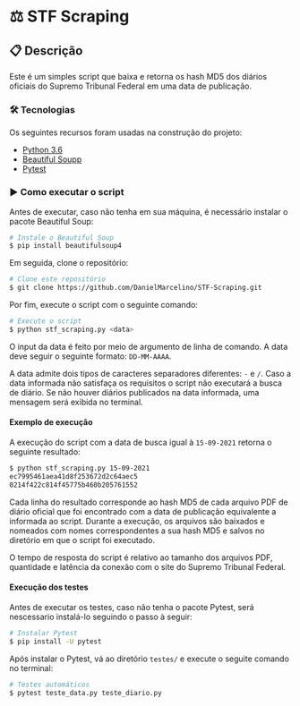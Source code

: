 # ⚖️ STF Scraping

## 📋️ Descrição

Este é um simples script que baixa e retorna os hash MD5 dos diários oficiais do Supremo Tribunal Federal em uma data de publicação.

### 🛠 Tecnologias

Os seguintes recursos foram usadas na construção do projeto:
- [Python 3.6](https://www.python.org/downloads/release/python-360/)
- [Beautiful Soupp](https://www.crummy.com/software/BeautifulSoup/bs4/doc/)
- [Pytest](https://docs.pytest.org/en/6.2.x/)


### ▶️ Como executar o script
Antes de executar, caso não tenha em sua máquina, é necessário instalar o pacote Beautiful Soup:
```bash
# Instale o Beautiful Soup
$ pip install beautifulsoup4
```
Em seguida, clone o repositório:

```bash
# Clone este repositório
$ git clone https://github.com/DanielMarcelino/STF-Scraping.git
```

Por fim, execute o script com o seguinte comando:

```bash
# Execute o script
$ python stf_scraping.py <data>
```
O input da data é feito por meio de argumento de linha de comando. A data deve seguir o seguinte formato: `DD-MM-AAAA`.

A data admite dois tipos de caracteres separadores diferentes: `-` e `/`. Caso a data informada não satisfaça os requisitos o script não executará a busca de diário. Se não houver diários publicados na data informada, uma mensagem será exibida no terminal.
#### Exemplo de execução
A execução do script com a data de busca igual à `15-09-2021` retorna o seguinte resultado:
```bash
$ python stf_scraping.py 15-09-2021
ec7995461aea41d8f253672d2c64aec5
0214f422c814f45775b460b205761552
```

Cada linha do resultado corresponde ao hash MD5 de cada arquivo PDF de diário oficial que foi encontrado com a data de publicação equivalente a informada ao script. Durante a execução, os arquivos são baixados e nomeados com nomes correspondentes a sua hash MD5 e salvos no diretório em que o script foi executado.

O tempo de resposta do script é relativo ao tamanho dos arquivos PDF, quantidade e latência da conexão com o site do Supremo Tribunal Federal.


#### Execução dos testes
Antes de executar os testes, caso não tenha o pacote Pytest,  será nescessario instalá-lo seguindo o passo à seguir:
```bash
# Instalar Pytest
$ pip install -U pytest
```
Após instalar o Pytest, vá ao diretório `testes/` e execute o seguite comando no terminal: 
```bash
# Testes automáticos
$ pytest teste_data.py teste_diario.py 
```



